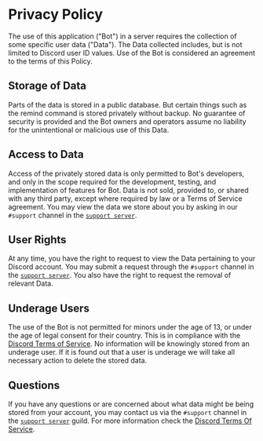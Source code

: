 # Privacy Policy

The use of this application ("Bot") in a server requires the collection of some specific user data ("Data"). The Data collected includes, but is not limited to Discord user ID values. Use of the Bot is considered an agreement to the terms of this Policy. 

## Storage of Data

Parts of the data is stored in a public database. But certain things such as the remind command is stored privately without backup. No guarantee of security is provided and the Bot owners and operators assume no liability for the unintentional or malicious use of this Data.

## Access to Data

Access of the privately stored data is only permitted to Bot's developers, and only in the scope required for the development, testing, and implementation of features for Bot. Data is not sold, provided to, or shared with any third party, except where required by law or a Terms of Service agreement. You may view the data we store about you by asking in our `#support` channel in the [`support server`](https://discord.gg/8MdVe6NgVy).

## User Rights

At any time, you have the right to request to view the Data pertaining to your Discord account. You may submit a request through the `#support` channel in the [`support server`](https://discord.gg/8MdVe6NgVy). You also have the right to request the removal of relevant Data.

## Underage Users

The use of the Bot is not permitted for minors under the age of 13, or under the age of legal consent for their country. This is in compliance with the [Discord Terms of Service](https://discord.com/terms). No information will be knowingly stored from an underage user. If it is found out that a user is underage we will take all necessary action to delete the stored data.

## Questions

If you have any questions or are concerned about what data might be being stored from your account, you may contact us via the `#support` channel in the [`support server`](https://discord.gg/8MdVe6NgVy) guild. For more information check the [Discord Terms Of Service](https://discord.com/terms).
